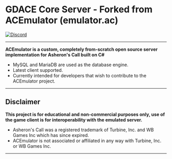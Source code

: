 # GDACE Core Server -  Forked from ACEmulator (emulator.ac)

[![Discord](https://img.shields.io/discord/479485486734245898.svg?style=for-the-badge&logo=discord)](https://discord.gg/wmED9MN)


--------------------------------------------------------------------------------------------------------------------------------------------



**ACEmulator is a custom, completely from-scratch open source server implementation for Asheron's Call built on C#**
 * MySQL and MariaDB are used as the database engine.
 * Latest client supported.
 * Currently intended for developers that wish to contribute to the ACEmulator project.

***
## Disclaimer
**This project is for educational and non-commercial purposes only, use of the game client is for interoperability with the emulated server.**
- Asheron's Call was a registered trademark of Turbine, Inc. and WB Games Inc which has since expired.
- ACEmulator is not associated or affiliated in any way with Turbine, Inc. or WB Games Inc.
***
